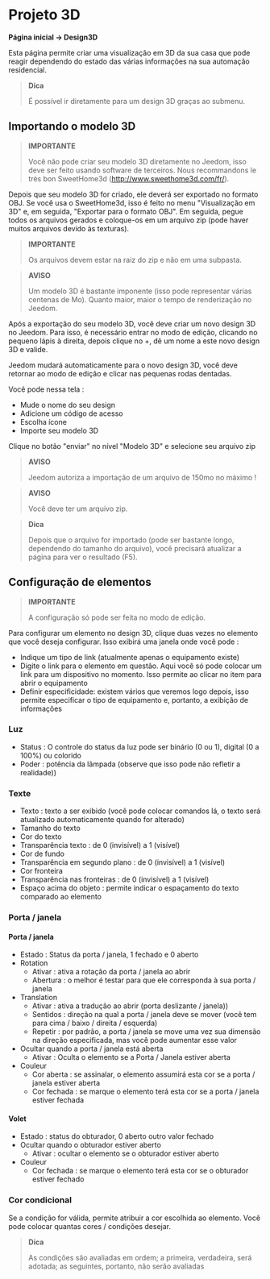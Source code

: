 # Projeto 3D
**Página inicial → Design3D**

Esta página permite criar uma visualização em 3D da sua casa que pode reagir dependendo do estado das várias informações na sua automação residencial.


> **Dica**
>
> É possível ir diretamente para um design 3D graças ao submenu.

## Importando o modelo 3D

> **IMPORTANTE**
>
> Você não pode criar seu modelo 3D diretamente no Jeedom, isso deve ser feito usando software de terceiros. Nous recommandons le très bon SweetHome3d (http://www.sweethome3d.com/fr/).

Depois que seu modelo 3D for criado, ele deverá ser exportado no formato OBJ. Se você usa o SweetHome3d, isso é feito no menu "Visualização em 3D" e, em seguida, "Exportar para o formato OBJ". Em seguida, pegue todos os arquivos gerados e coloque-os em um arquivo zip (pode haver muitos arquivos devido às texturas).

> **IMPORTANTE**
>
> Os arquivos devem estar na raiz do zip e não em uma subpasta.

> **AVISO**
>
> Um modelo 3D é bastante imponente (isso pode representar várias centenas de Mo). Quanto maior, maior o tempo de renderização no Jeedom.

Após a exportação do seu modelo 3D, você deve criar um novo design 3D no Jeedom. Para isso, é necessário entrar no modo de edição, clicando no pequeno lápis à direita, depois clique no +, dê um nome a este novo design 3D e valide.

Jeedom mudará automaticamente para o novo design 3D, você deve retornar ao modo de edição e clicar nas pequenas rodas dentadas.

Você pode nessa tela :

- Mude o nome do seu design
- Adicione um código de acesso
- Escolha ícone
- Importe seu modelo 3D

Clique no botão "enviar" no nível "Modelo 3D" e selecione seu arquivo zip

> **AVISO**
>
> Jeedom autoriza a importação de um arquivo de 150mo no máximo !

> **AVISO**
>
> Você deve ter um arquivo zip.

> **Dica**
>
> Depois que o arquivo for importado (pode ser bastante longo, dependendo do tamanho do arquivo), você precisará atualizar a página para ver o resultado (F5).


## Configuração de elementos

> **IMPORTANTE**
>
> A configuração só pode ser feita no modo de edição.

Para configurar um elemento no design 3D, clique duas vezes no elemento que você deseja configurar. Isso exibirá uma janela onde você pode :

- Indique um tipo de link (atualmente apenas o equipamento existe)
- Digite o link para o elemento em questão. Aqui você só pode colocar um link para um dispositivo no momento. Isso permite ao clicar no item para abrir o equipamento
- Definir especificidade: existem vários que veremos logo depois, isso permite especificar o tipo de equipamento e, portanto, a exibição de informações

### Luz

- Status : O controle do status da luz pode ser binário (0 ou 1), digital (0 a 100%) ou colorido
- Poder : potência da lâmpada (observe que isso pode não refletir a realidade))

### Texte

- Texto : texto a ser exibido (você pode colocar comandos lá, o texto será atualizado automaticamente quando for alterado)
- Tamanho do texto
- Cor do texto
- Transparência texto : de 0 (invisível) a 1 (visível)
- Cor de fundo
- Transparência em segundo plano : de 0 (invisível) a 1 (visível)
- Cor fronteira
- Transparência nas fronteiras : de 0 (invisível) a 1 (visível)
- Espaço acima do objeto : permite indicar o espaçamento do texto comparado ao elemento

### Porta / janela

#### Porta / janela

- Estado : Status da porta / janela, 1 fechado e 0 aberto
- Rotation
	- Ativar : ativa a rotação da porta / janela ao abrir
	- Abertura : o melhor é testar para que ele corresponda à sua porta / janela
- Translation
	- Ativar : ativa a tradução ao abrir (porta deslizante / janela))
	- Sentidos : direção na qual a porta / janela deve se mover (você tem para cima / baixo / direita / esquerda)
	- Repetir : por padrão, a porta / janela se move uma vez sua dimensão na direção especificada, mas você pode aumentar esse valor
- Ocultar quando a porta / janela está aberta
	- Ativar : Oculta o elemento se a Porta / Janela estiver aberta
- Couleur
	- Cor aberta : se assinalar, o elemento assumirá esta cor se a porta / janela estiver aberta
	- Cor fechada : se marque o elemento terá esta cor se a porta / janela estiver fechada

#### Volet

- Estado : status do obturador, 0 aberto outro valor fechado
- Ocultar quando o obturador estiver aberto
	- Ativar : ocultar o elemento se o obturador estiver aberto
- Couleur
	- Cor fechada : se marque o elemento terá esta cor se o obturador estiver fechado

### Cor condicional

Se a condição for válida, permite atribuir a cor escolhida ao elemento. Você pode colocar quantas cores / condições desejar.

> **Dica**
>
> As condições são avaliadas em ordem; a primeira, verdadeira, será adotada; as seguintes, portanto, não serão avaliadas
